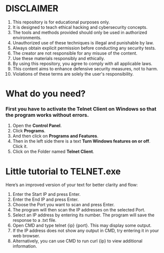 # DISCLAIMER
1. This repository is for educational purposes only.
2. It is designed to teach ethical hacking and cybersecurity concepts.
3. The tools and methods provided should only be used in authorized environments.
4. Unauthorized use of these techniques is illegal and punishable by law.
5. Always obtain explicit permission before conducting any security tests.
6. The creator are not responsible for any misuse of the content.
7. Use these materials responsibly and ethically.
8. By using this repository, you agree to comply with all applicable laws.
9. This content aims to enhance defensive security measures, not to harm.
10. Violations of these terms are solely the user's responsibility.

# What do you need?
### First you have to activate the Telnet Client on Windows so that the program works without errors.
1. Open the **Control Panel**.
2. Click **Programs**.
3. And then click on **Programs and Features**.
4. Then in the left side there is a text **Turn Windows features on or off**. Click it.
5. Click on the Folder named **Telnet Client**.

# Little tutorial to TELNET.exe

Here’s an improved version of your text for better clarity and flow:

1. Enter the Start IP and press Enter.
2. Enter the End IP and press Enter.
3. Choose the Port you want to scan and press Enter.
4. The program will then scan the IP addresses on the selected Port.
5. Select an IP address by entering its number. The program will save the response to a .txt file.
6. Open CMD and type telnet {ip} {port}. This may display some output.
7. If the IP address does not show any output in CMD, try entering it in your web browser.
8. Alternatively, you can use CMD to run curl {ip} to view additional information.



